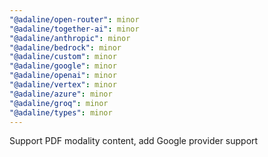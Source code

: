 ```yaml
---
"@adaline/open-router": minor
"@adaline/together-ai": minor
"@adaline/anthropic": minor
"@adaline/bedrock": minor
"@adaline/custom": minor
"@adaline/google": minor
"@adaline/openai": minor
"@adaline/vertex": minor
"@adaline/azure": minor
"@adaline/groq": minor
"@adaline/types": minor
---
```


Support PDF modality content, add Google provider support
